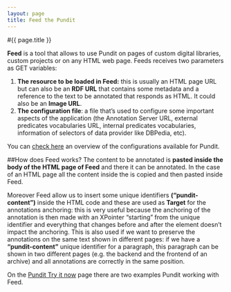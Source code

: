 ```yaml
---
layout: page
title: Feed the Pundit
---
```


#{{ page.title }}

**Feed** is a tool that allows to use Pundit on pages of custom digital libraries, custom projects or on any HTML web page.
Feeds receives two parameters as GET variables:

 1. **The resource to be loaded in Feed:** this is usually an HTML page URL but can also be an **RDF URL** that contains some metadata and a reference to the text to be annotated that responds as HTML.
 It could also be an **Image URL**.
 2. **The configuration file**: a file that’s used to configure some important aspects of the application
 (the Annotation Server URL, external predicates vocabularies URL,
 internal predicates vocabularies, information of selectors of data provider like DBPedia, etc).

You can <a href="http://demo-cloud.as.thepund.it/pundit2/build/docs/#!/api/punditConfig" target="_blank">check here</a> an overview of the configurations available for Pundit.

##How does Feed works?
The content to be annotated is **pasted inside the body of the HTML page of Feed** and there it can be annotated.
In the case of an HTML page all the content inside the *<body>* is copied and then pasted inside Feed.

Moreover Feed allow us to insert some unique identifiers **(“pundit-content”)** inside the HTML code and these
are used as **Target** for the annotations anchoring: this is very useful because the anchoring of the annotation
is then made with an XPointer “starting” from the unique identifier and everything that changes before and after the
element doesn’t impact the anchoring. This is also used if we want to preserve the annotations on the same text shown
in different pages: if we have a **“pundit-content”** unique identifier for a paragraph, this paragraph can be shown
in two different pages (e.g. the backend and the frontend of an archive) and all annotations are correctly in the same position.

On the <a href="http://thepund.it/try-pundit/" target="_blank">Pundit Try it now</a> page there are two examples Pundit working with Feed.